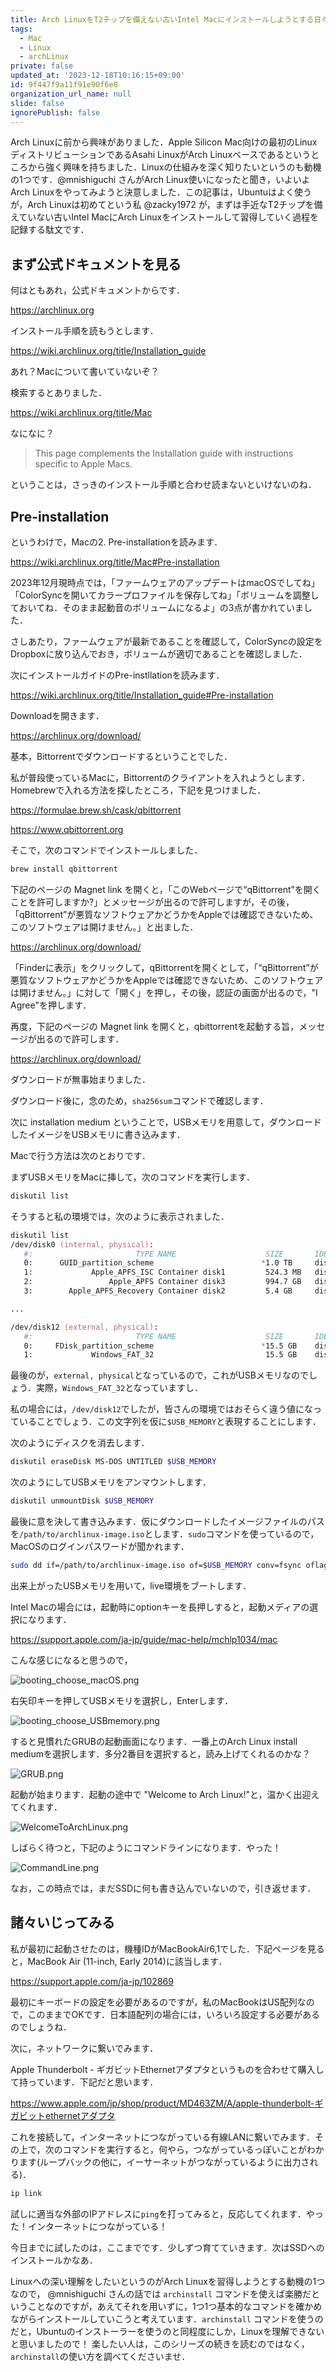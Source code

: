 ```yaml
---
title: Arch LinuxをT2チップを備えない古いIntel Macにインストールしようとする日々その1
tags:
  - Mac
  - Linux
  - archLinux
private: false
updated_at: '2023-12-18T10:16:15+09:00'
id: 9f447f9a11f91e90f6e8
organization_url_name: null
slide: false
ignorePublish: false
---
```

Arch Linuxに前から興味がありました．Apple Silicon Mac向けの最初のLinuxディストリビューションであるAsahi LinuxがArch Linuxベースであるというところから強く興味を持ちました．Linuxの仕組みを深く知りたいというのも動機の1つです．@mnishiguchi さんがArch Linux使いになったと聞き，いよいよArch Linuxをやってみようと決意しました．この記事は，Ubuntuはよく使うが，Arch Linuxは初めてという私 @zacky1972 が，まずは手近なT2チップを備えていない古いIntel MacにArch Linuxをインストールして習得していく過程を記録する駄文です．

## まず公式ドキュメントを見る

何はともあれ，公式ドキュメントからです．

https://archlinux.org

インストール手順を読もうとします．

https://wiki.archlinux.org/title/Installation_guide

あれ？Macについて書いていないぞ？

検索するとありました．

https://wiki.archlinux.org/title/Mac

なになに？

> This page complements the Installation guide with instructions specific to Apple Macs.

ということは，さっきのインストール手順と合わせ読まないといけないのね．

## Pre-installation

というわけで，Macの2. Pre-installationを読みます．

https://wiki.archlinux.org/title/Mac#Pre-installation

2023年12月現時点では，「ファームウェアのアップデートはmacOSでしてね」「ColorSyncを開いてカラープロファイルを保存してね」「ボリュームを調整しておいてね．そのまま起動音のボリュームになるよ」の3点が書かれていました．

さしあたり，ファームウェアが最新であることを確認して，ColorSyncの設定をDropboxに放り込んでおき，ボリュームが適切であることを確認しました．

次にインストールガイドのPre-instllationを読みます．

https://wiki.archlinux.org/title/Installation_guide#Pre-installation

Downloadを開きます．

https://archlinux.org/download/

基本，Bittorrentでダウンロードするということでした．

私が普段使っているMacに，Bittorrentのクライアントを入れようとします．Homebrewで入れる方法を探したところ，下記を見つけました．

https://formulae.brew.sh/cask/qbittorrent

https://www.qbittorrent.org

そこで，次のコマンドでインストールしました．

```zsh
brew install qbittorrent
```

下記のページの Magnet link を開くと，「このWebページで“qBittorrent”を開くことを許可しますか?」とメッセージが出るので許可しますが，その後，「qBittorrent”が悪質なソフトウェアかどうかをAppleでは確認できないため、このソフトウェアは開けません。」と出ました．

https://archlinux.org/download/

「Finderに表示」をクリックして，qBittorrentを開くとして，「“qBittorrent”が悪質なソフトウェアかどうかをAppleでは確認できないため、このソフトウェアは開けません。」に対して「開く」を押し，その後，認証の画面が出るので，"I Agree"を押します．

再度，下記のページの Magnet link を開くと，qbittorrentを起動する旨，メッセージが出るので許可します．

https://archlinux.org/download/

ダウンロードが無事始まりました．

ダウンロード後に，念のため，`sha256sum`コマンドで確認します．

次に installation medium ということで，USBメモリを用意して，ダウンロードしたイメージをUSBメモリに書き込みます．

Macで行う方法は次のとおりです．

まずUSBメモリをMacに挿して，次のコマンドを実行します．

```zsh
diskutil list 
```

そうすると私の環境では，次のように表示されました．

```zsh
diskutil list
/dev/disk0 (internal, physical):
   #:                       TYPE NAME                    SIZE       IDENTIFIER
   0:      GUID_partition_scheme                        *1.0 TB     disk0
   1:             Apple_APFS_ISC Container disk1         524.3 MB   disk0s1
   2:                 Apple_APFS Container disk3         994.7 GB   disk0s2
   3:        Apple_APFS_Recovery Container disk2         5.4 GB     disk0s3

...

/dev/disk12 (external, physical):
   #:                       TYPE NAME                    SIZE       IDENTIFIER
   0:     FDisk_partition_scheme                        *15.5 GB    disk12
   1:             Windows_FAT_32                         15.5 GB    disk12s1
```

最後のが，`external, physical`となっているので，これがUSBメモリなのでしょう．実際，`Windows_FAT_32`となっていますし．

私の場合には，`/dev/disk12`でしたが，皆さんの環境ではおそらく違う値になっていることでしょう．この文字列を仮に`$USB_MEMORY`と表現することにします．

次のようにディスクを消去します．

```zsh
diskutil eraseDisk MS-DOS UNTITLED $USB_MEMORY
```

次のようにしてUSBメモリをアンマウントします．

```zsh
diskutil unmountDisk $USB_MEMORY
```

最後に意を決して書き込みます．仮にダウンロードしたイメージファイルのパスを`/path/to/archlinux-image.iso`とします．`sudo`コマンドを使っているので，MacOSのログインパスワードが聞かれます．

```zsh
sudo dd if=/path/to/archlinux-image.iso of=$USB_MEMORY conv=fsync oflag=direct status=progress
```

出来上がったUSBメモリを用いて，live環境をブートします．

Intel Macの場合には，起動時にoptionキーを長押しすると，起動メディアの選択になります．

https://support.apple.com/ja-jp/guide/mac-help/mchlp1034/mac

こんな感じになると思うので，

![booting_choose_macOS.png](https://qiita-image-store.s3.ap-northeast-1.amazonaws.com/0/55223/1a697121-9008-78bd-b858-c6f34a7c94a2.png)

右矢印キーを押してUSBメモリを選択し，Enterします．

![booting_choose_USBmemory.png](https://qiita-image-store.s3.ap-northeast-1.amazonaws.com/0/55223/b1347c21-ec17-e2cc-e506-6af821585fab.png)

すると見慣れたGRUBの起動画面になります．一番上のArch Linux install mediumを選択します．多分2番目を選択すると，読み上げてくれるのかな？

![GRUB.png](https://qiita-image-store.s3.ap-northeast-1.amazonaws.com/0/55223/6c1aa113-96db-7216-8583-f55549d11b43.png)

起動が始まります．起動の途中で "Welcome to Arch Linux!"と，温かく出迎えてくれます．

![WelcomeToArchLinux.png](https://qiita-image-store.s3.ap-northeast-1.amazonaws.com/0/55223/ebeeb65b-fc9b-4554-7e3d-d8e854d84d9c.png)

しばらく待つと，下記のようにコマンドラインになります．やった！

![CommandLine.png](https://qiita-image-store.s3.ap-northeast-1.amazonaws.com/0/55223/12f1f188-0f3a-4e56-db6d-86fbbd02c538.png)

なお，この時点では，まだSSDに何も書き込んでいないので，引き返せます．

## 諸々いじってみる

私が最初に起動させたのは，機種IDがMacBookAir6,1でした．下記ページを見ると，MacBook Air (11-inch, Early 2014)に該当します．

https://support.apple.com/ja-jp/102869

最初にキーボードの設定を必要があるのですが，私のMacBookはUS配列なので，このままでOKです．日本語配列の場合には，いろいろ設定する必要があるのでしょうね．

次に，ネットワークに繋いでみます．

Apple Thunderbolt - ギガビットEthernetアダプタというものを合わせて購入して持っています．下記だと思います．

https://www.apple.com/jp/shop/product/MD463ZM/A/apple-thunderbolt-ギガビットethernetアダプタ

これを接続して，インターネットにつながっている有線LANに繋いでみます．その上で，次のコマンドを実行すると，何やら，つながっているっぽいことがわかります(ループバックの他に，イーサーネットがつながっているように出力される)．

```bash
ip link
```

試しに適当な外部のIPアドレスに`ping`を打ってみると，反応してくれます．やった！インターネットにつながっている！

今日までに試したのは，ここまでです．少しずつ育てていきます．次はSSDへのインストールかなあ．

Linuxへの深い理解をしたいというのがArch Linuxを習得しようとする動機の1つなので， @mnishiguchi さんの話では `archinstall` コマンドを使えば楽勝だということなのですが，あえてそれを用いずに，1つ1つ基本的なコマンドを確かめながらインストールしていこうと考えています．`archinstall` コマンドを使うのだと，Ubuntuのインストーラーを使うのと同程度にしか，Linuxを理解できないと思いましたので！ 楽したい人は，このシリーズの続きを読むのではなく，`archinstall`の使い方を調べてくださいませ．
